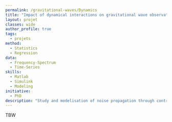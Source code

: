 ```yaml
---
permalink: /gravitational-waves/Dynamics
title: "Impact of dynamical interactions on gravitational wave observations."
layout: projet
classes: wide
author_profile: true
tags: 
  - projets
method: 
  - Statistics
  - Regression
data: 
  - Frequency-Spectrum
  - Time-Series
skills: 
  - Matlab
  - Simulink
  - Modeling
initiative: 
  - PhD
description: "Study and modelisation of noise propagation through control loops in the Virgo detector"
---
```

TBW